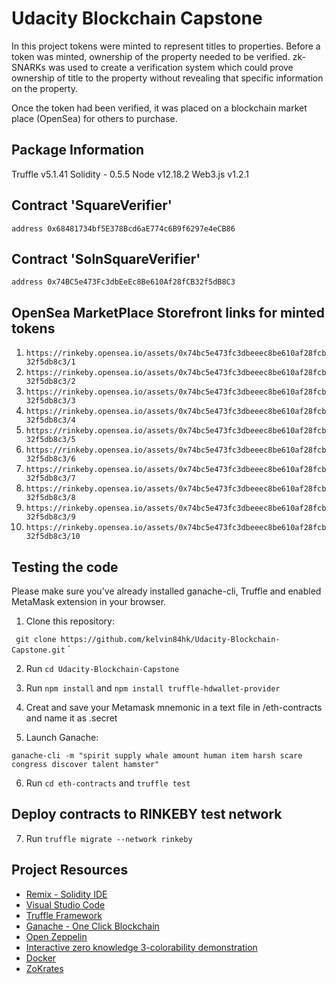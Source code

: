 # Udacity Blockchain Capstone

In this project tokens were minted to represent titles to properties. Before a token was minted, ownership of the property needed to be verified. zk-SNARKs was used to create a verification system which could prove ownership of title to the property without revealing that specific information on the property. 

Once the token had been verified, it was placed on a blockchain market place (OpenSea) for others to purchase. 

## Package Information

Truffle v5.1.41
Solidity - 0.5.5
Node v12.18.2
Web3.js v1.2.1

## Contract 'SquareVerifier'
`address 0x68481734bf5E378Bcd6aE774c6B9f6297e4eCB86`

## Contract 'SolnSquareVerifier'
`address 0x74BC5e473Fc3dbEeEc8Be610Af28fCB32f5dB8C3`

## OpenSea MarketPlace Storefront links for minted tokens

1. `https://rinkeby.opensea.io/assets/0x74bc5e473fc3dbeeec8be610af28fcb32f5db8c3/1`
2. `https://rinkeby.opensea.io/assets/0x74bc5e473fc3dbeeec8be610af28fcb32f5db8c3/2`
3. `https://rinkeby.opensea.io/assets/0x74bc5e473fc3dbeeec8be610af28fcb32f5db8c3/3`
4. `https://rinkeby.opensea.io/assets/0x74bc5e473fc3dbeeec8be610af28fcb32f5db8c3/4`
5. `https://rinkeby.opensea.io/assets/0x74bc5e473fc3dbeeec8be610af28fcb32f5db8c3/5`
6. `https://rinkeby.opensea.io/assets/0x74bc5e473fc3dbeeec8be610af28fcb32f5db8c3/6`
7. `https://rinkeby.opensea.io/assets/0x74bc5e473fc3dbeeec8be610af28fcb32f5db8c3/7`
8. `https://rinkeby.opensea.io/assets/0x74bc5e473fc3dbeeec8be610af28fcb32f5db8c3/8`
9. `https://rinkeby.opensea.io/assets/0x74bc5e473fc3dbeeec8be610af28fcb32f5db8c3/9`
10. `https://rinkeby.opensea.io/assets/0x74bc5e473fc3dbeeec8be610af28fcb32f5db8c3/10`

## Testing the code

Please make sure you've already installed ganache-cli, Truffle and enabled MetaMask extension in your browser.

1. Clone this repository:

`
git clone https://github.com/kelvin84hk/Udacity-Blockchain-Capstone.git`
`

2. Run  `cd Udacity-Blockchain-Capstone`

3. Run `npm install` and `npm install truffle-hdwallet-provider`

4. Creat and save your Metamask mnemonic in a text file in /eth-contracts and name it as .secret

5. Launch Ganache:

```
ganache-cli -m "spirit supply whale amount human item harsh scare congress discover talent hamster"
```

6. Run `cd eth-contracts` and `truffle test`

## Deploy contracts to RINKEBY test network

7. Run `truffle migrate --network rinkeby`

## Project Resources

* [Remix - Solidity IDE](https://remix.ethereum.org/)
* [Visual Studio Code](https://code.visualstudio.com/)
* [Truffle Framework](https://truffleframework.com/)
* [Ganache - One Click Blockchain](https://truffleframework.com/ganache)
* [Open Zeppelin ](https://openzeppelin.org/)
* [Interactive zero knowledge 3-colorability demonstration](http://web.mit.edu/~ezyang/Public/graph/svg.html)
* [Docker](https://docs.docker.com/install/)
* [ZoKrates](https://github.com/Zokrates/ZoKrates)
